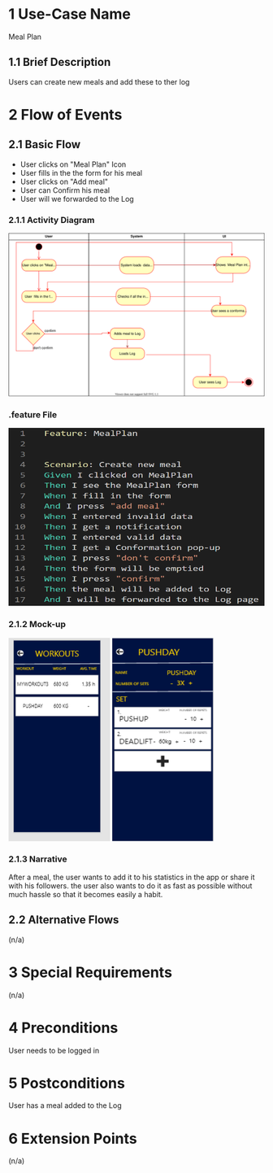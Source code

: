 
# 1 Use-Case Name
Meal Plan

## 1.1 Brief Description
Users can create new meals and add these to ther log 

# 2 Flow of Events
## 2.1 Basic Flow
- User clicks on "Meal Plan" Icon
- User fills in the the form for his meal
- User clicks on "Add meal"
- User can Confirm his meal
- User will we forwarded to the Log

### 2.1.1 Activity Diagram
![Registration Diagram](./MealPlan.svg)

### .feature File
<img src="https://github.com/DHBW-TrainingApp/Blog/blob/main/docs/UCs/MealPlan.PNG"  width="562" height="350" />


### 2.1.2 Mock-up
<img src="https://github.com/DHBW-TrainingApp/Blog/blob/main/bilder/WorkoutManage1.PNG" width="200" height="400" />
<img src="https://github.com/DHBW-TrainingApp/Blog/blob/main/bilder/WorkoutManage2.PNG"  width="200" height="400" />


### 2.1.3 Narrative
After a meal, the user wants to add it to his statistics in the app or share it with his followers. 
the user also wants to do it as fast as possible without much hassle so that it becomes easily a habit.

## 2.2 Alternative Flows
(n/a)

# 3 Special Requirements
(n/a)

# 4 Preconditions
User needs to be logged in

# 5 Postconditions
User has a meal added to the Log
 
# 6 Extension Points
(n/a)

